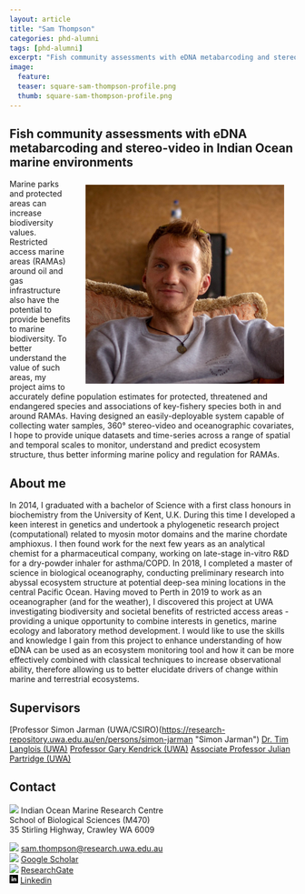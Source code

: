 ```yaml
---
layout: article
title: "Sam Thompson"
categories: phd-alumni
tags: [phd-alumni]
excerpt: "Fish community assessments with eDNA metabarcoding and stereo-video in Indian Ocean marine environments"
image:
  feature: 
  teaser: square-sam-thompson-profile.png
  thumb: square-sam-thompson-profile.png
---
```

## Fish community assessments with eDNA metabarcoding and stereo-video in Indian Ocean marine environments
<img src='/images/square-sam-thompson-profile.png' align='right' width="350" hspace="20" vspace="10">
Marine parks and protected areas can increase biodiversity values. Restricted access marine areas (RAMAs) around oil and gas infrastructure also have the potential to provide benefits to marine biodiversity. To better understand the value of such areas, my project aims to accurately define population estimates for protected, threatened and endangered species and associations of key-fishery species both in and around RAMAs. Having designed an easily-deployable system capable of collecting water samples, 360° stereo-video and oceanographic covariates, I hope to provide unique datasets and time-series across a range of spatial and temporal scales to monitor, understand and predict ecosystem structure, thus better informing marine policy and regulation for RAMAs.

## About me
In 2014, I graduated with a bachelor of Science with a first class honours in biochemistry from the University of Kent, U.K.  During this time I developed a keen interest in genetics and undertook a phylogenetic research project (computational) related to myosin motor domains and the marine chordate amphioxus. I then found work for the next few years as an analytical chemist for a pharmaceutical company, working on late-stage in-vitro R&D for a dry-powder inhaler for asthma/COPD. In 2018, I completed a master of science in biological oceanography, conducting preliminary research into abyssal ecosystem structure at potential deep-sea mining locations in the central Pacific Ocean. Having moved to Perth in 2019 to work as an oceanographer (and for the weather), I discovered this project at UWA investigating biodiversity and societal benefits of restricted access areas - providing a unique opportunity to combine interests in genetics, marine ecology and laboratory method development. I would like to use the skills and knowledge I gain from this project to enhance understanding of how eDNA can be used as an ecosystem monitoring tool and how it can be more effectively combined with classical techniques to increase observational ability, therefore allowing us to better elucidate drivers of change within marine and terrestrial ecosystems.

## Supervisors
[Professor Simon Jarman (UWA/CSIRO)(https://research-repository.uwa.edu.au/en/persons/simon-jarman "Simon Jarman")
[Dr. Tim Langlois (UWA)](https://uwamegfisheries.github.io/researchers/tim-langlois/ "Tim Langlois")
[Professor Gary Kendrick (UWA)](https://www.seagrassresearch.net/gary-kendrick)
[Associate Professor Julian Partridge (UWA)](https://research-repository.uwa.edu.au/en/persons/julian-partridge)

## Contact
<img src='/images/icons/building-regular.svg' width="15px"> Indian Ocean Marine Research Centre <br>
School of Biological Sciences (M470)<br>
35 Stirling Highway, Crawley WA 6009

<img src='/images/icons/envelope-regular.svg' width="15px"> <a href="mailto:sam.thompson@research.uwa.edu.au"> sam.thompson@research.uwa.edu.au</a><br>
<img src='/images/icons/google-brands.svg' width="15px"> <a href="https://scholar.google.com/citations?user=sv3D4R8AAAAJ&hl=en">Google Scholar</a><br>
<img src='/images/icons/researchgate-brands.svg' width="15px"> <a href="https://www.researchgate.net/profile/Samuel-Thompson-17"> ResearchGate</a><br>
<img src='/images/icons/linkedin.png' width="15px"> <a href="https://www.linkedin.com/in/samt9892/"> Linkedin</a><br>
